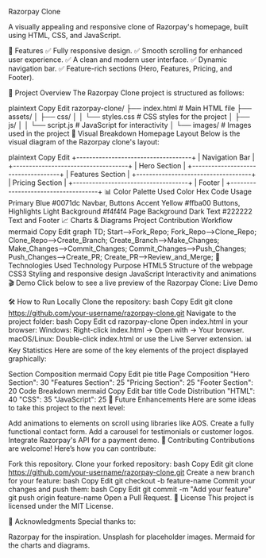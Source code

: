 Razorpay Clone

A visually appealing and responsive clone of Razorpay's homepage, built using HTML, CSS, and JavaScript.

🚀 Features
✅ Fully responsive design.
✅ Smooth scrolling for enhanced user experience.
✅ A clean and modern user interface.
✅ Dynamic navigation bar.
✅ Feature-rich sections (Hero, Features, Pricing, and Footer).

📂 Project Overview
The Razorpay Clone project is structured as follows:

plaintext
Copy
Edit
razorpay-clone/
├── index.html           # Main HTML file
├── assets/
│   ├── css/
│   │   └── styles.css   # CSS styles for the project
│   ├── js/
│   │   └── script.js    # JavaScript for interactivity
│   └── images/          # Images used in the project
🎨 Visual Breakdown
Homepage Layout
Below is the visual diagram of the Razorpay clone's layout:

plaintext
Copy
Edit
+------------------------------------+
|           Navigation Bar           |
+------------------------------------+
|             Hero Section           |
+------------------------------------+
|         Features Section           |
+------------------------------------+
|          Pricing Section           |
+------------------------------------+
|              Footer                |
+------------------------------------+
📊 Color Palette Used
Color	Hex Code	Usage
Primary Blue	#0071dc	Navbar, Buttons
Accent Yellow	#ffba00	Buttons, Highlights
Light Background	#f4f4f4	Page Background
Dark Text	#222222	Text and Footer
📈 Charts & Diagrams
Project Contribution Workflow
mermaid
Copy
Edit
graph TD;
    Start-->Fork_Repo;
    Fork_Repo-->Clone_Repo;
    Clone_Repo-->Create_Branch;
    Create_Branch-->Make_Changes;
    Make_Changes-->Commit_Changes;
    Commit_Changes-->Push_Changes;
    Push_Changes-->Create_PR;
    Create_PR-->Review_and_Merge;
🌟 Technologies Used
Technology	Purpose
HTML5	Structure of the webpage
CSS3	Styling and responsive design
JavaScript	Interactivity and animations
🎬 Demo
Click below to see a live preview of the Razorpay Clone:
Live Demo

🛠️ How to Run Locally
Clone the repository:
bash
Copy
Edit
git clone https://github.com/your-username/razorpay-clone.git
Navigate to the project folder:
bash
Copy
Edit
cd razorpay-clone
Open index.html in your browser:
Windows: Right-click index.html → Open with → Your browser.
macOS/Linux: Double-click index.html or use the Live Server extension.
📊 Key Statistics
Here are some of the key elements of the project displayed graphically:

Section Composition
mermaid
Copy
Edit
pie
    title Page Composition
    "Hero Section": 30
    "Features Section": 25
    "Pricing Section": 25
    "Footer Section": 20
Code Breakdown
mermaid
Copy
Edit
bar
    title Code Distribution
    "HTML": 40
    "CSS": 35
    "JavaScript": 25
🎯 Future Enhancements
Here are some ideas to take this project to the next level:

 Add animations to elements on scroll using libraries like AOS.
 Create a fully functional contact form.
 Add a carousel for testimonials or customer logos.
 Integrate Razorpay's API for a payment demo.
🤝 Contributing
Contributions are welcome! Here’s how you can contribute:

Fork this repository.
Clone your forked repository:
bash
Copy
Edit
git clone https://github.com/your-username/razorpay-clone.git
Create a new branch for your feature:
bash
Copy
Edit
git checkout -b feature-name
Commit your changes and push them:
bash
Copy
Edit
git commit -m "Add your feature"
git push origin feature-name
Open a Pull Request.
📜 License
This project is licensed under the MIT License.

💖 Acknowledgments
Special thanks to:

Razorpay for the inspiration.
Unsplash for placeholder images.
Mermaid for the charts and diagrams.
